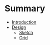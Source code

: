 # Summary

* [Introduction](README.md)
* [Design](Design/README.md)
   * [Sketch](Design/sketch.md)
   * [Grid](Design/grid.md)

